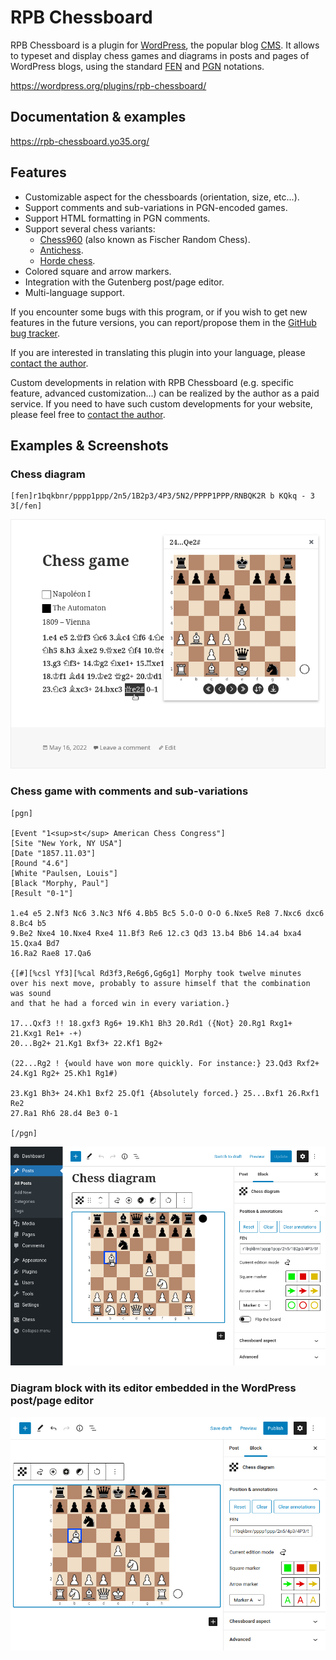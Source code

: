 RPB Chessboard
==============

RPB Chessboard is a plugin for [WordPress](https://wordpress.org/),
the popular blog [CMS](https://en.wikipedia.org/wiki/Content_management_system).
It allows to typeset and display chess games and diagrams in posts and pages of WordPress blogs,
using the standard [FEN](https://en.wikipedia.org/wiki/Forsyth-Edwards_Notation)
and [PGN](https://en.wikipedia.org/wiki/Portable_Game_Notation) notations.

https://wordpress.org/plugins/rpb-chessboard/



Documentation & examples
------------------------

https://rpb-chessboard.yo35.org/



Features
--------

* Customizable aspect for the chessboards (orientation, size, etc...).
* Support comments and sub-variations in PGN-encoded games.
* Support HTML formatting in PGN comments.
* Support several chess variants:
  - [Chess960](https://en.wikipedia.org/wiki/Chess960) (also known as Fischer Random Chess).
  - [Antichess](https://en.wikipedia.org/wiki/Losing_chess).
  - [Horde chess](https://en.wikipedia.org/wiki/Dunsany%27s_chess#Horde_chess).
* Colored square and arrow markers.
* Integration with the Gutenberg post/page editor.
* Multi-language support.

If you encounter some bugs with this program, or if you wish to get new features
in the future versions, you can report/propose them
in the [GitHub bug tracker](https://github.com/yo35/rpb-chessboard/issues).

If you are interested in translating this plugin into your language,
please [contact the author](mailto:yo35@melix.net).

Custom developments in relation with RPB Chessboard (e.g. specific feature, advanced customization...)
can be realized by the author as a paid service. If you need to have such custom developments for your website,
please feel free to [contact the author](mailto:yo35@melix.net).



Examples & Screenshots
----------------------

### Chess diagram ###

```
[fen]r1bqkbnr/pppp1ppp/2n5/1B2p3/4P3/5N2/PPPP1PPP/RNBQK2R b KQkq - 3 3[/fen]
```

<img alt="screenshot-3" src="assets/screenshot-3.png" width="600" />


### Chess game with comments and sub-variations ###

```
[pgn]

[Event "1<sup>st</sup> American Chess Congress"]
[Site "New York, NY USA"]
[Date "1857.11.03"]
[Round "4.6"]
[White "Paulsen, Louis"]
[Black "Morphy, Paul"]
[Result "0-1"]

1.e4 e5 2.Nf3 Nc6 3.Nc3 Nf6 4.Bb5 Bc5 5.O-O O-O 6.Nxe5 Re8 7.Nxc6 dxc6 8.Bc4 b5
9.Be2 Nxe4 10.Nxe4 Rxe4 11.Bf3 Re6 12.c3 Qd3 13.b4 Bb6 14.a4 bxa4 15.Qxa4 Bd7
16.Ra2 Rae8 17.Qa6

{[#][%csl Yf3][%cal Rd3f3,Re6g6,Gg6g1] Morphy took twelve minutes
over his next move, probably to assure himself that the combination was sound
and that he had a forced win in every variation.}

17...Qxf3 !! 18.gxf3 Rg6+ 19.Kh1 Bh3 20.Rd1 ({Not} 20.Rg1 Rxg1+ 21.Kxg1 Re1+ -+)
20...Bg2+ 21.Kg1 Bxf3+ 22.Kf1 Bg2+

(22...Rg2 ! {would have won more quickly. For instance:} 23.Qd3 Rxf2+
24.Kg1 Rg2+ 25.Kh1 Rg1#)

23.Kg1 Bh3+ 24.Kh1 Bxf2 25.Qf1 {Absolutely forced.} 25...Bxf1 26.Rxf1 Re2
27.Ra1 Rh6 28.d4 Be3 0-1

[/pgn]
```

<img alt="screenshot-7" src="assets/screenshot-7.png" width="600" />


### Diagram block with its editor embedded in the WordPress post/page editor ###

<img alt="screenshot-8" src="assets/screenshot-8.png" width="600" />
